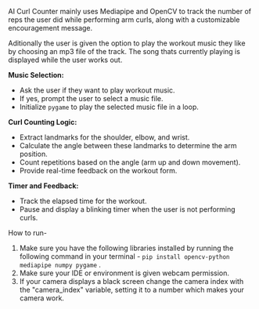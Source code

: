 AI Curl Counter mainly uses Mediapipe and OpenCV to track the number of reps the user did while performing arm curls, along with a customizable encouragement message. 

Aditionally the user is given the option to play the workout music they like by choosing an mp3 file of the track. The song thats currently playing is displayed while the user works out.

**Music Selection:**
   - Ask the user if they want to play workout music.
   - If yes, prompt the user to select a music file.
   - Initialize `pygame` to play the selected music file in a loop.

**Curl Counting Logic:**
   - Extract landmarks for the shoulder, elbow, and wrist.
   - Calculate the angle between these landmarks to determine the arm position.
   - Count repetitions based on the angle (arm up and down movement).
   - Provide real-time feedback on the workout form.

**Timer and Feedback:**
   - Track the elapsed time for the workout.
   - Pause and display a blinking timer when the user is not performing curls.

How to run-
1. Make sure you have the following libraries installed by running the following command in your terminal - ```pip install opencv-python mediapipe numpy pygame``` .
4. Make sure your IDE or environment is given webcam permission.
5. If your camera displays a black screen change the camera index with the "camera_index" variable, setting it to a number which makes your camera work.

